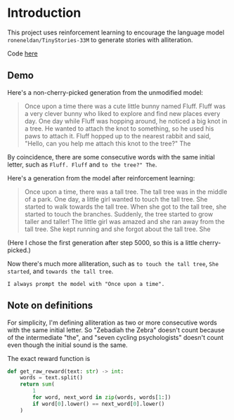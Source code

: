 # Introduction

This project uses reinforcement learning to encourage
the language model `roneneldan/TinyStories-33M`
to generate stories with alliteration.

Code [here](https://github.com/TheodoreEhrenborg/tiny_stories_rl)

## Demo

Here's a non-cherry-picked generation from the unmodified model:

<!-- step 4: This is the first one from gorgeous-cream-jackal -->

> Once upon a time there was a cute little bunny named Fluff. Fluff was a very clever bunny who liked to explore and find new places every day. One day while Fluff was hopping around, he noticed a big knot in a tree. He wanted to attach the knot to something, so he used his paws to attach it. Fluff hopped up to the nearest rabbit and said, "Hello, can you help me attach this knot to the tree?" The

By coincidence, there are some consecutive words with the same initial letter,
such as
`Fluff. Fluff`
and
`to the tree?" The`.

Here's a generation from the model after reinforcement learning:

<!-- step 5,079 --- this is the first one from busy-flawless-markhor after step 5000 -->

> Once upon a time, there was a tall tree. The tall tree was in the middle of a park. One day, a little girl wanted to touch the tall tree. She started to walk towards the tall tree. When she got to the tall tree, she started to touch the branches. Suddenly, the tree started to grow taller and taller! The little girl was amazed and she ran away from the tall tree. She kept running and she forgot about the tall tree. She

(Here I chose the first generation after step 5000,
so this is a little cherry-picked.)

Now there's much more alliteration, such as
`to touch the tall tree`,
`She started`,
and
`towards the tall tree`.

```admonish
I always prompt the model with "Once upon a time".
```

## Note on definitions

For simplicity, I'm defining alliteration
as two or more consecutive words with the same
initial letter. So "Zebadiah the Zebra" doesn't count
because of the intermediate "the", and
"seven cycling psychologists" doesn't count
even though the initial sound is the same.

The exact reward function is

```python
def get_raw_reward(text: str) -> int:
    words = text.split()
    return sum(
        1
        for word, next_word in zip(words, words[1:])
        if word[0].lower() == next_word[0].lower()
    )
```
